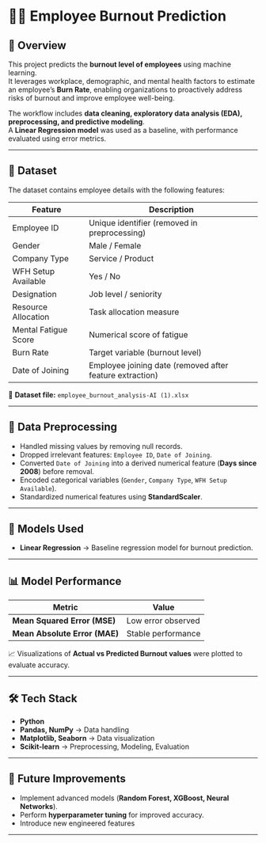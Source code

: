 # 🧑‍💼 Employee Burnout Prediction

## 📌 Overview
This project predicts the **burnout level of employees** using machine learning.  
It leverages workplace, demographic, and mental health factors to estimate an employee’s **Burn Rate**, enabling organizations to proactively address risks of burnout and improve employee well-being.

The workflow includes **data cleaning, exploratory data analysis (EDA), preprocessing, and predictive modeling**.  
A **Linear Regression model** was used as a baseline, with performance evaluated using error metrics.

---

## 📂 Dataset
The dataset contains employee details with the following features:

| Feature              | Description |
|----------------------|-------------|
| Employee ID          | Unique identifier (removed in preprocessing) |
| Gender               | Male / Female |
| Company Type         | Service / Product |
| WFH Setup Available  | Yes / No |
| Designation          | Job level / seniority |
| Resource Allocation  | Task allocation measure |
| Mental Fatigue Score | Numerical score of fatigue |
| Burn Rate            | Target variable (burnout level) |
| Date of Joining      | Employee joining date (removed after feature extraction) |

📎 **Dataset file:** `employee_burnout_analysis-AI (1).xlsx`

---

## 🔄 Data Preprocessing
- Handled missing values by removing null records.  
- Dropped irrelevant features: `Employee ID`, `Date of Joining`.  
- Converted `Date of Joining` into a derived numerical feature (**Days since 2008**) before removal.  
- Encoded categorical variables (`Gender`, `Company Type`, `WFH Setup Available`).  
- Standardized numerical features using **StandardScaler**.  

---

## 🤖 Models Used
- **Linear Regression** → Baseline regression model for burnout prediction.  

---

## 📊 Model Performance
| Metric | Value |
|--------|-------|
| **Mean Squared Error (MSE)** | Low error observed |
| **Mean Absolute Error (MAE)** | Stable performance |

📈 Visualizations of **Actual vs Predicted Burnout values** were plotted to evaluate accuracy.

---

## 🛠 Tech Stack
- **Python**
- **Pandas, NumPy** → Data handling  
- **Matplotlib, Seaborn** → Data visualization  
- **Scikit-learn** → Preprocessing, Modeling, Evaluation  

---

## 🚀 Future Improvements
- Implement advanced models (**Random Forest, XGBoost, Neural Networks**).  
- Perform **hyperparameter tuning** for improved accuracy.  
- Introduce new engineered features

---
